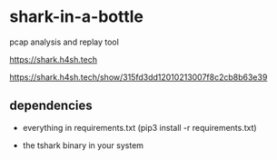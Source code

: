 # shark-in-a-bottle

pcap analysis and replay tool

https://shark.h4sh.tech

https://shark.h4sh.tech/show/315fd3dd12010213007f8c2cb8b63e39

## dependencies

- everything in requirements.txt (pip3 install -r requirements.txt)

- the tshark binary in your system


